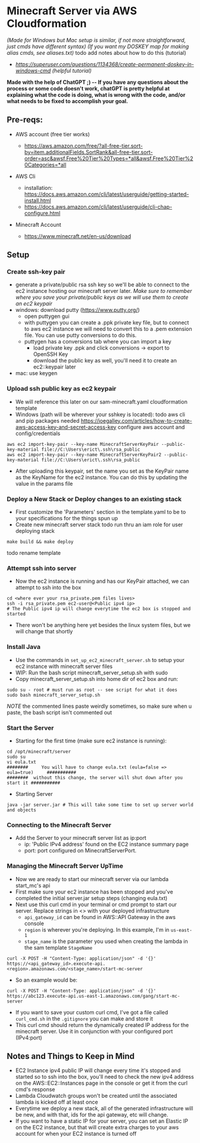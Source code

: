 # Minecraft Server via AWS Cloudformation
*(Made for Windows but Mac setup is similar, if not more straightforward, just cmds have different syntax)*
*(If you want my DOSKEY map for making alias cmds, see aliases.txt)*
todo add notes about how to do this (tutorial)
- *https://superuser.com/questions/1134368/create-permanent-doskey-in-windows-cmd (helpful tutorial)*

**Made with the help of ChatGPT ;) -- If you have any questions about the process or some code doesn't work, chatGPT is pretty helpful at explaining what the code is doing, what is wrong with the code, and/or what needs to be fixed to accomplish your goal.**

## Pre-reqs:
- AWS account (free tier works)
    - https://aws.amazon.com/free/?all-free-tier.sort-by=item.additionalFields.SortRank&all-free-tier.sort-order=asc&awsf.Free%20Tier%20Types=*all&awsf.Free%20Tier%20Categories=*all

- AWS Cli
    - installation: https://docs.aws.amazon.com/cli/latest/userguide/getting-started-install.html
    - https://docs.aws.amazon.com/cli/latest/userguide/cli-chap-configure.html

- Minecraft Account
    - https://www.minecraft.net/en-us/download

## Setup

### Create ssh-key pair
- generate a private/public rsa ssh key so we'll be able to connect to the ec2 instance hosting our minecraft server later. *Make sure to remember where you save your private/public keys as we will use them to create an ec2 keypair*
- windows: download putty (https://www.putty.org/)
    - open puttygen gui
    - with puttygen you can create a .ppk private key file, but to connect to aws ec2 instance we will need to convert this to a .pem extension file. You can use putty conversions to do this.
    - puttygen has a conversions tab where you can import a key
        - load private key .ppk and click conversions -> export to OpenSSH Key
        - download the public key as well, you'll need it to create an ec2::keypair later
- mac: use keygen

### Upload ssh public key as ec2 keypair
- We will reference this later on our sam-minecraft.yaml cloudformation template
- Windows (path will be wherever your sshkey is located):
todo aws cli and pip packages needed
https://joegalley.com/articles/how-to-create-aws-access-key-and-secret-access-key
configure aws account and config/credentials
```
aws ec2 import-key-pair --key-name MinecraftServerKeyPair --public-key-material file://C:\Users\erict\.ssh\rsa_public
aws ec2 import-key-pair --key-name MinecraftServerKeyPair2 --public-key-material file://C:\Users\erict\.ssh\rsa_public
```
- After uploading this keypair, set the name you set as the KeyPair name as the KeyName for the ec2 instance. You can do this by updating the value in the params file

### Deploy a New Stack or Deploy changes to an existing stack
- First customize the 'Parameters' section in the template.yaml to be to your specifications for the things spun up
- Create new minecraft server stack
todo run thru an iam role for user deploying stack
```
make build && make deploy
```
todo rename template

### Attempt ssh into server
- Now the ec2 instance is running and has our KeyPair attached, we can attempt to ssh into the box
```
cd <where ever your rsa_private.pem files lives>
ssh -i rsa_private.pem ec2-user@<Public ipv4 ip>
# The Public ipv4 ip will change everytime the ec2 box is stopped and started
```
- There won't be anything here yet besides the linux system files, but we will change that shortly

### Install Java
- Use the commands in `set_up_ec2_minecraft_server.sh` to setup your ec2 instance with minecraft server files
- WIP: Run the bash script minecraft_server_setup.sh with sudo
- Copy minecraft_server_setup.sh into home dir of ec2 box and run:
```
sudo su - root # must run as root -- see script for what it does
sudo bash minecraft_server_setup.sh
```
*NOTE* the commented lines paste weirdly sometimes, so make sure when u paste, the bash script isn't commented out

### Start the Server
- Starting for the first time (make sure ec2 instance is running):
```
cd /opt/minecraft/server
sudo su
vi eula.txt
########     You will have to change eula.txt (eula=false => eula=true)     ###########
########  without this change, the server will shut down after you start it ###########
```
- Starting Server
```
java -jar server.jar # This will take some time to set up server world and objects
```

### Connecting to the Minecraft Server
- Add the Server to your minecraft server list as ip:port
    - ip: 'Public IPv4 address' found on the EC2 instance summary page
    - port: port configured on MinecraftServerPort.

### Managing the Minecraft Server UpTime
- Now we are ready to start our minecraft server via our lambda start_mc's api
- First make sure your ec2 instance has been stopped and you've completed the initial server.jar setup steps (changing eula.txt)
- Next use this curl cmd in your terminal or cmd prompt to start our server. Replace strings in <> with your deployed infrastructure
    - `api_gateway_id` can be found in AWS::API Gateway in the aws console
    - `region` is wherever you're deploying. In this example, I'm in `us-east-1`
    - `stage_name` is the parameter you used when creating the lambda in the sam template `StageName`
```shell
curl -X POST -H "Content-Type: application/json" -d '{}' https://<api_gateway_id>.execute-api.<region>.amazonaws.com/<stage_name>/start-mc-server
```
- So an example would be:
```shell
curl -X POST -H "Content-Type: application/json" -d '{}' https://abc123.execute-api.us-east-1.amazonaws.com/gang/start-mc-server
```
- If you want to save your custom curl cmd, I've got a file called `curl_cmd.sh` in the `.gitignore` you can make and store it
- This curl cmd should return the dynamically created IP address for the minecraft server. Use it in conjunction with your configured port (IPv4:port)

## Notes and Things to Keep in Mind
- EC2 Instance ipv4 public IP will change every time it's stopped and started so to ssh into the box, you'll need to check the new ipv4 address on the AWS::EC2::Instances page in the console or get it from the curl cmd's response
- Lambda Cloudwatch groups won't be created until the associated lambda is kicked off at least once
- Everytime we deploy a new stack, all of the generated infrastructure will be new, and with that, ids for the api gateway, etc will change.
- If you want to have a static IP for your server, you can set an Elastic IP on the EC2 instance, but that will create extra charges to your aws account for when your EC2 instance is turned off
